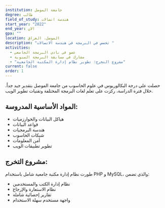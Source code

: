 ```yaml
---
institution: جامعة الموصل
degree: طالب
field_of_study: هندسة اتصالات
start_year: "2022"
end_year: الان
gpa: ""
location: الموصل، العراق
description: "تخصص في البرمجة في هندسة الاتصالات "
activities:
  - عضو في نادي البرمجة الجامعي
  - مشارك في مسابقة البرمجة السنوية
  - "مشروع التخرج: تطوير نظام إدارة المكتبة الجامعية"
current: false
order: 1
---
```


حصلت على درجة البكالوريوس في علوم الحاسوب من جامعة الموصل بتقدير جيد جداً. خلال فترة الدراسة، ركزت على تعلم لغات البرمجة المختلفة وتقنيات تطوير الويب.

## المواد الأساسية المدروسة:
- هياكل البيانات والخوارزميات
- قواعد البيانات
- هندسة البرمجيات
- شبكات الحاسوب
- أمن المعلومات
- تطوير تطبيقات الويب

## مشروع التخرج:
طورت نظام إدارة مكتبة جامعية شامل باستخدام PHP و MySQL، والذي تضمن:
- نظام إدارة الكتب والمستخدمين
- نظام الاستعارة والإرجاع
- تقارير إحصائية شاملة
- واجهة مستخدم سهلة الاستخدام
